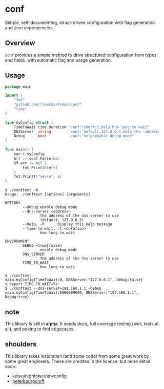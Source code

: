 # conf

Simple, self-documenting, struct-driven configuration with flag generation and zero dependencies.

## Overview
`conf` provides a simple method to drive structured configuration from types and fields, with automatic flag and usage generation.

## Usage
```go
package main

import (
	"fmt"
	"github.com/flowchartsman/conf"
	"time"
)

type myConfig struct {
	TimeToWait time.Duration `conf:"short:t,help:how long to wait"`
	DNSServer  string        `conf:"default:127.0.0.1,help:the 'address' of the dns server to use"`
	Debug      bool          `conf:"help:enable debug mode"`
}

func main() {
	var c myConfig
	err := conf.Parse(&c)
	if err != nil {
		fmt.Println(err)
	}
	fmt.Printf("%#v\n", c)
}
```

```
$ ./conftest -h
Usage: ./conftest [options] [arguments]

OPTIONS
        --debug enable debug mode
        --dns-server <address>
                the address of the dns server to use
                (default: 127.0.0.1)
        --help, -h      display this help message
        --time-to-wait, -t <duration>
                how long to wait

ENVIRONMENT
        DEBUG <true|false>
                enable debug mode
        DNS_SERVER
                the address of the dns server to use
        TIME_TO_WAIT
                how long to wait

$ ./conftest
main.myConfig{TimeToWait:0, DNSServer:"127.0.0.1", Debug:false}
$ export TIME_TO_WAIT=5s
$ ./conftest --dns-server=192.168.1.1 -debug
main.myConfig{TimeToWait:5000000000, DNSServer:"192.168.1.1", Debug:true}
```

## note
This library is still in **alpha**. It needs docs, full coverage testing (well, tests at all), and poking to find edgecases.

## shoulders
This library takes inspiration (and some code) from some great work by some great engineers. These are credited in the license, but more detail soon.
- [kelseyhightower/envconfig](https://github.com/kelseyhightower/envconfig)
- [peterbourgon/ff](https://github.com/peterbourgon/ff)
